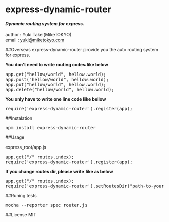 express-dynamic-router
======================

#### *Dynamic routing system for express.*


author : Yuki Takei(MikeTOKYO)  
email : yuki@miketokyo.com  

##Overseas
express-dynamic-router provide you the auto routing system for express.

<b>You don't need to write routing codes like below</b>
<pre>
app.get("hellow/world", hellow.world);
app.post("hellow/world", hellow.world);
app.put("hellow/world", hellow.world);
app.delete("hellow/world", hellow.world);
</pre>

<b>You only have to write one line code like bellow</b>
<pre>
require('express-dynamic-router').register(app);
</pre>

##Instalation
<pre>
npm install express-dynamic-router
</pre>

##Usage

express_root/app.js

<pre>
app.get("/" routes.index);
require('express-dynamic-router').register(app);
</pre>


<b>If you change routes dir, please write like as below</b>
<pre>
app.get("/" routes.index);
require('express-dynamic-router').setRoutesDir("path-to-your-routes").register(app);
</pre>


##Runing tests
<pre>
mocha --reporter spec router.js
</pre>


##License
MIT

